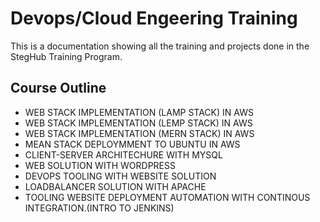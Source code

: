 # Devops/Cloud Engeering Training

This is a documentation showing all the training and projects done in the StegHub Training Program.

## Course Outline

* WEB STACK IMPLEMENTATION (LAMP STACK) IN AWS
* WEB STACK IMPLEMENTATION (LEMP STACK) IN AWS
* WEB STACK IMPLEMENTATION (MERN STACK) IN AWS
* MEAN STACK DEPLOYMMENT TO UBUNTU IN AWS
* CLIENT-SERVER ARCHITECHURE WITH MYSQL
* WEB SOLUTION WITH WORDPRESS
* DEVOPS TOOLING WITH WEBSITE SOLUTION
* LOADBALANCER SOLUTION WITH APACHE
* TOOLING WEBSITE DEPLOYMENT AUTOMATION WITH CONTINOUS INTEGRATION.(INTRO TO JENKINS)
